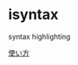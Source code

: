 # isyntax
syntax highlighting

[使い方](https://168iroha.net/blog/topic/?id=202001230021&sorting=post_date)
